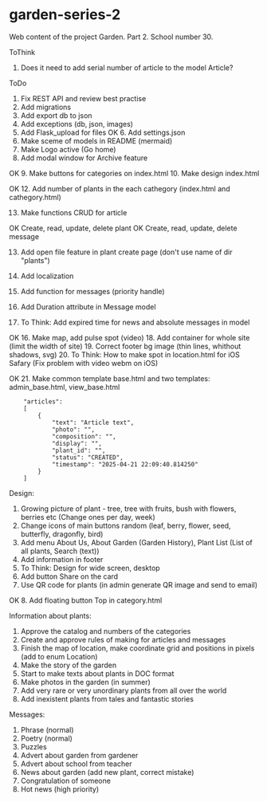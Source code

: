 # garden-series-2
Web content of the project Garden. Part 2. School number 30.

ToThink
1. Does it need to add serial number of article to the model Article?

ToDo
1. Fix REST API and review best practise
2. Add migrations
3. Add export db to json
4. Add exceptions (db, json, images)
5. Add Flask_upload for files
OK 6. Add settings.json
7. Make sceme of models in README (mermaid)
8. Make Logo active (Go home)
9. Add modal window for Archive feature

OK 9. Make buttons for categories on index.html
10. Make design index.html

OK 12. Add number of plants in the each cathegory (index.html and cathegory.html)

13. Make functions CRUD for article

OK Create, read, update, delete plant
OK Create, read, update, delete message

13. Add open file feature in plant create page (don't use name of dir "plants")

14. Add localization

15. Add function for messages (priority handle)
8. Add Duration attribute in Message model
8. To Think: Add expired time for news and absolute messages in model

OK 16. Make map, add pulse spot (video)
18. Add container for whole site (limit the width of site)
19. Correct footer bg image (thin lines, whithout shadows, svg)
20. To Think: How to make spot in location.html for iOS Safary (Fix problem with video webm on iOS)

OK 21. Make common template base.html and two templates: admin_base.html, view_base.html




        "articles": 
        [
            {
                "text": "Article text",
                "photo": "",
                "composition": "",
                "display": "",
                "plant_id": "",
                "status": "CREATED",
                "timestamp": "2025-04-21 22:09:40.814250"
            }
        ]

Design:
1. Growing picture of plant - tree, tree with fruits, bush with flowers, berries etc (Change ones per day, week)
2. Change icons of main buttons random (leaf, berry, flower, seed, butterfly, dragonfly, bird)
3. Add menu About Us, About Garden (Garden History), Plant List (List of all plants, Search (text))
4. Add information in footer
5. To Think: Design for wide screen, desktop
6. Add button Share on the card
7. Use QR code for plants (in admin generate QR image and send to email)

OK 8. Add floating button Top in category.html


Information about plants:
1. Approve the catalog and numbers of the categories
2. Create and approve rules of making for articles and messages
3. Finish the map of location, make coordinate grid and positions in pixels (add to enum Location)
4. Make the story of the garden
5. Start to make texts about plants in DOC format
6. Make photos in the garden (in summer)
7. Add very rare or very unordinary plants from all over the world
8. Add inexistent plants from tales and fantastic stories

Messages:
1. Phrase (normal)
2. Poetry (normal)
3. Puzzles
3. Advert about garden from gardener
4. Advert about school from teacher
5. News about garden (add new plant, correct mistake)
6. Сongratulation of someone
7. Hot news (high priority)
